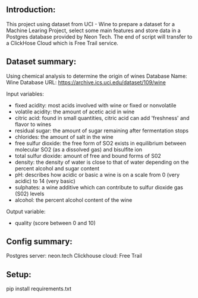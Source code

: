 
Introduction:
----------------
This project using dataset from UCI - Wine to prepare a dataset for a Machine Learing Project, select some main features and store data in a Postgres database provided by Neon Tech. The end of script will transfer to a ClickHose Cloud which is Free Trail service.

Dataset summary:
----------------
Using chemical analysis to determine the origin of wines
Database Name: Wine
Database URL: https://archive.ics.uci.edu/dataset/109/wine

Input variables:
- fixed acidity: most acids involved with wine or fixed or nonvolatile
- volatile acidity: the amount of acetic acid in wine
- citric acid: found in small quantities, citric acid can add 'freshness' and flavor to wines
- residual sugar: the amount of sugar remaining after fermentation stops
- chlorides: the amount of salt in the wine
- free sulfur dioxide: the free form of SO2 exists in equilibrium between molecular SO2 (as a dissolved gas) and bisulfite ion
- total sulfur dioxide: amount of free and bound forms of S02
- density: the density of water is close to that of water depending on the percent alcohol and sugar content
- pH: describes how acidic or basic a wine is on a scale from 0 (very acidic) to 14 (very basic)
- sulphates: a wine additive which can contribute to sulfur dioxide gas (S02) levels
- alcohol: the percent alcohol content of the wine
  
Output variable:
- quality (score between 0 and 10)

Config summary:
----------------
Postgres server: neon.tech
Clickhouse cloud: Free Trail

Setup:
----------------
pip install requirements.txt
